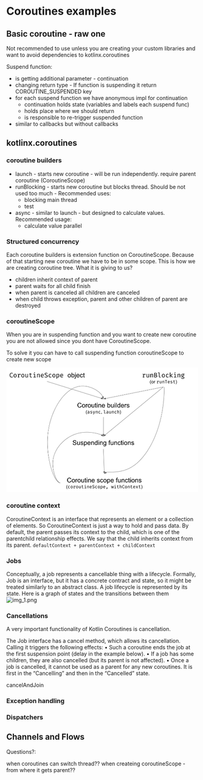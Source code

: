 # Coroutines examples
## Basic coroutine - raw one
Not recommended to use unless you are creating your custom libraries and want to avoid dependencies to kotlinx.coroutines

Suspend function:
- is getting additional parameter - continuation
- changing return type - If function is suspending it return COROUTINE_SUSPENDED key
- for each suspend function we have anonymous impl for continuation
  - continuation holds state (variables and labels each suspend func)
  - holds place where we should return
  - is responsible to re-trigger suspended function
- similar to callbacks but without callbacks
  
    
 



##  kotlinx.coroutines

### coroutine builders
- launch - starts new coroutine - will be run independently. require parent coroutine (CoroutineScope)
- runBlocking - starts new coroutine but blocks thread. Should be not used too much - Recommended uses:
  - blocking main thread
  - test
- async - similar to launch - but designed to calculate values. Recommended usage:
  - calculate value parallel 
  
### Structured concurrency
Each coroutine builders is extension function on CoroutineScope. Because of that starting new coroutine we have to be in some scope.
This is how we are creating coroutine tree.
What it is giving to us? 
- children inherit context of parent
- parent waits for all child finish
- when parent is canceled all children are canceled
- when child throws exception, parent and other children of parent are destroyed

### coroutineScope
When you are in suspending function and you want to create new coroutine
you are not allowed since you dont have CoroutineScope.

To solve it you can have to call suspending function coroutineScope to create new scope

![img.png](img.png)


### coroutine context
CoroutineContext is an interface that represents an element or a collection
of elements. So CoroutineContext is just a way to hold and pass data. By default,
the parent passes its context to the child, which is one of the parentchild
relationship effects. We say that the child inherits context from
its parent. 
``` defaultContext + parentContext + childContext ```


### Jobs 
Conceptually, a job represents a cancellable thing with a lifecycle.
Formally, Job is an interface, but it has a concrete contract and state,
so it might be treated similarly to an abstract class.
A job lifecycle is represented by its state. Here is a graph of states and
the transitions between them
![img_1.png](img_1.png)

### Cancellations
A very important functionality of Kotlin Coroutines is cancellation.

The Job interface has a cancel method, which allows its cancellation.
Calling it triggers the following effects:
• Such a coroutine ends the job at the first suspension point
(delay in the example below).
• If a job has some children, they are also cancelled (but its
parent is not affected).
• Once a job is cancelled, it cannot be used as a parent for any
new coroutines. It is first in the “Cancelling” and then in the
“Cancelled” state.

cancelAndJoin


### Exception handling


### Dispatchers

## Channels and Flows



Questions?:

when coroutines can switch thread??
when createing coroutineScope - from where it gets parent??
